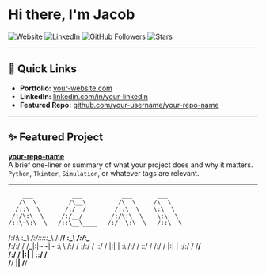 # Hi there, I'm Jacob 

[![Website](https://img.shields.io/badge/Website-Visit-informational?style=flat&logo=google-chrome&color=2bbc8a)](https://jacobpoore.wescreates.wesleyan.edu/)
[![LinkedIn](https://img.shields.io/badge/LinkedIn-Connect-blue?style=flat&logo=linkedin)](https://linkedin.com/in/jacobtpoore)
[![GitHub Followers](https://img.shields.io/github/followers/your-username?label=Follow&style=social)](https://github.com/jacobpoore)
[![Stars](https://img.shields.io/github/stars/your-username?style=social)](https://github.com/jacobpoore)

---

## 🔗 Quick Links

-  **Portfolio:** [your-website.com](https://your-website.com)
-  **LinkedIn:** [linkedin.com/in/your-linkedin](https://linkedin.com/in/your-linkedin)
-  **Featured Repo:** [github.com/your-username/your-repo-name](https://github.com/your-username/your-repo-name)

---

## ✨ Featured Project

**[your-repo-name](https://github.com/your-username/your-repo-name)**  
A brief one-liner or summary of what your project does and why it matters.  
`Python`, `Tkinter`, `Simulation`, or whatever tags are relevant.

---

<!-- Optional ASCII or Banner -->
        ___           ___           ___       ___     
       /\  \         /\__\         /\  \     /\  \    
      /::\  \       /:/  /        /::\  \    \:\  \   
     /:/\:\  \     /:/__/        /:/\:\  \    \:\  \  
    /::\~\:\  \   /::\__\____   /:/  \:\  \   /::\  \ 
   /:/\:\ \:\__\ /:/\:::::\__\ /:/__/ \:\__\ /:/\:\__\
   \/__\:\/:/  / \/_|:|~~|~    \:\  \ /:/  / \:\/:/  /
        \::/  /     |:|  |      \:\  /:/  /   \::/  / 
        /:/  /      |:|  |       \:\/:/  /     \/__/  
       /:/  /       |:|  |        \::/  /             
       \/__/         \|__|         \/__/              
